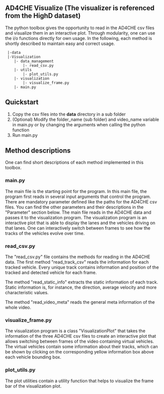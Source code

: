 ## AD4CHE Visualize (The visualizer is referenced from the HighD dataset)
The python toolbox gives the opportunity to read in the AD4CHE csv files and visualize them in an interactive 
plot. Through modularity, one can use the i/o functions directly for own usage. In the following, 
each method is shortly described to maintain easy and correct usage.

```
 |-data
 |-Visualization
    |- data_management
        |- read_csv.py
    |- utils
        |- plot_utils.py
    |- visualization
        |- visualize_frame.py
    |- main.py
```

## Quickstart
1) Copy the csv files into the **data** directory in a sub folder 
3) (Optional) Modify the folder_name (sub folder) and video_name variable in main.py or by changing 
the arguments when calling the python function
4) Run main.py

## Method descriptions
One can find short descriptions of each method implemented in this toolbox. 
### main.py
The main file is the starting point for the program. In this main file, the program first reads in 
several input arguments that control the program. There are mandatory parameter defined like the paths for the 
AD4CHE csv files. You can find the other parameters and their descriptions in the "Parameter" section below. The main file
reads in the AD4CHE data and passes it to the visualization program. The visualization program is an interactive plot that
is able to display the lanes and the vehicles driving on that lanes. One can interactively switch between frames to see 
how the tracks of the vehicles evolve over time. 
### read_csv.py
The "read_csv.py" file contains the methods for reading in the AD4CHE data. The first method "read_track_csv"
reads the information for each tracked vehicle. Every unique track contains information and position of the 
tracked and detected vehicle for each frame. 

The method "read_static_info" extracts the static information of each track. Static information is, for instance, the
direction, average velocity and more characteristic values. 

The method "read_video_meta" reads the general meta information of the whole video. 

### visualize_frame.py
The visualization program is a class "VisualizationPlot" that takes the information of the three AD4CHE csv files to create
an interactive plot that allows switching between frames of the video containing virtual vehicles. The virtual vehicles 
contain some information about their tracks, which can be shown by clicking on the corresponding yellow information box 
above each vehicle bounding box. 

### plot_utils.py
The plot utilities contain a utility function that helps to visualize the frame bar of the visualization plot.
